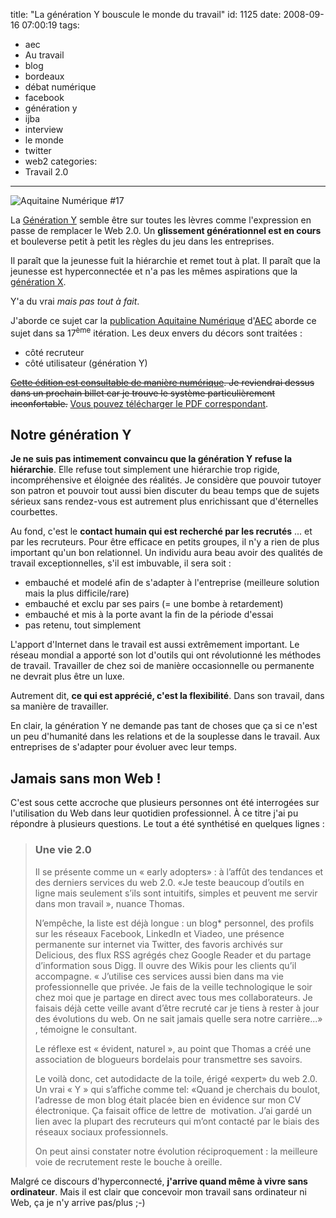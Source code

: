 title: "La génération Y bouscule le monde du travail"
id: 1125
date: 2008-09-16 07:00:19
tags:
- aec
- Au travail
- blog
- bordeaux
- débat numérique
- facebook
- génération y
- ijba
- interview
- le monde
- twitter
- web2
categories:
- Travail 2.0
---

![](https://oncletom.io/images/2008/09/aquitaine-numerique-17-couverture.jpg "Aquitaine Numérique #17")

La [Génération Y](http://fr.wikipedia.org/wiki/G%C3%A9n%C3%A9ration_Y) semble être sur toutes les lèvres comme l'expression en passe de remplacer le Web 2.0\. Un **glissement générationnel est en cours** et bouleverse petit à petit les règles du jeu dans les entreprises.

Il paraît que la jeunesse fuit la hiérarchie et remet tout à plat.
Il paraît que la jeunesse est hyperconnectée et n'a pas les mêmes aspirations que la [génération X](http://fr.wikipedia.org/wiki/G%C3%A9n%C3%A9ration_X).

Y'a du vrai _mais pas tout à fait_.

<!--more-->

J'aborde ce sujet car la [publication Aquitaine Numérique](http://www.aecom.org/blog/veille/2008/09/laquitaine-numrique-17-dossier-la.html) d'[AEC](http://www.aecom.org) aborde ce sujet dans sa 17<sup>ème</sup> itération. Les deux envers du décors sont traitées :

*   côté recruteur
*   côté utilisateur (génération Y)

<span style="text-decoration: line-through;">[Cette édition est consultable de manière numérique](http://fr.calameo.com/books/000007502669a3c650d7c "Lire l"). Je reviendrai dessus dans un prochain billet car je trouve le système particulièrement inconfortable.</span> [Vous pouvez télécharger le PDF correspondant](http://www.aecom.org/veille/pdf/lan17.pdf).

## Notre génération Y

**Je ne suis pas intimement convaincu que la génération Y refuse la hiérarchie**. Elle refuse tout simplement une hiérarchie trop rigide, incompréhensive et éloignée des réalités.
Je considère que pouvoir tutoyer son patron et pouvoir tout aussi bien discuter du beau temps que de sujets sérieux sans rendez-vous est autrement plus enrichissant que d'éternelles courbettes.

Au fond, c'est le **contact humain qui est recherché par les recrutés** ... et par les recruteurs. Pour être efficace en petits groupes, il n'y a rien de plus important qu'un bon relationnel.
Un individu aura beau avoir des qualités de travail exceptionnelles, s'il est imbuvable, il sera soit :

*   embauché et modelé afin de s'adapter à l'entreprise (meilleure solution mais la plus difficile/rare)
*   embauché et exclu par ses pairs (= une bombe à retardement)
*   embauché et mis à la porte avant la fin de la période d'essai
*   pas retenu, tout simplement

L'apport d'Internet dans le travail est aussi extrêmement important. Le réseau mondial a apporté son lot d'outils qui ont révolutionné les méthodes de travail. Travailler de chez soi de manière occasionnelle ou permanente ne devrait plus être un luxe.

Autrement dit, **ce qui est apprécié, c'est la flexibilité**. Dans son travail, dans sa manière de travailler.

En clair, la génération Y ne demande pas tant de choses que ça si ce n'est un peu d'humanité dans les relations et de la souplesse dans le travail.
Aux entreprises de s'adapter pour évoluer avec leur temps.

## Jamais sans mon Web !

C'est sous cette accroche que plusieurs personnes ont été interrogées sur l'utilisation du Web dans leur quotidien professionnel. À ce titre j'ai pu répondre à plusieurs questions. Le tout a été synthétisé en quelques lignes :

> ### Une vie 2.0
>
> Il se présente comme un « early adopters» : à l’affût des tendances et des derniers services du web 2.0\. «Je teste beaucoup d’outils en ligne mais seulement s’ils sont intuitifs, simples et peuvent me servir dans mon travail », nuance Thomas.
>
> N’empêche, la liste est déjà longue : un blog* personnel, des profils sur les réseaux Facebook, LinkedIn et Viadeo, une présence permanente sur internet via Twitter, des favoris archivés sur Delicious, des flux RSS agrégés chez Google Reader et du partage d’information sous Digg. Il ouvre des Wikis pour les clients qu’il accompagne. « J’utilise ces services aussi bien dans ma vie professionnelle que privée. Je fais de la veille technologique le soir chez moi que je partage en direct avec tous mes collaborateurs. Je faisais déjà cette veille avant d’être recruté car je tiens à rester à jour des évolutions du web. On ne sait jamais quelle sera notre carrière...» , témoigne le consultant.
>
> Le réflexe est « évident, naturel », au point que Thomas a créé une association de blogueurs bordelais pour transmettre ses savoirs.
>
>
> Le voilà donc, cet autodidacte de la toile, érigé «expert» du web 2.0\. Un vrai « Y » qui s’affiche comme tel: «Quand je cherchais du boulot, l’adresse de mon blog était placée bien en évidence sur mon CV électronique. Ça faisait office de lettre de  motivation. J’ai gardé un lien avec la plupart des recruteurs qui m’ont contacté par le biais des réseaux sociaux professionnels.
>
> On peut ainsi constater notre évolution réciproquement : la meilleure voie de recrutement reste le bouche à oreille.

Malgré ce discours d'hyperconnecté, **j'arrive quand même à vivre sans ordinateur**.
Mais il est clair que concevoir mon travail sans ordinateur ni Web, ça je n'y arrive pas/plus ;-)